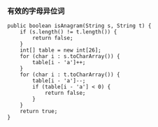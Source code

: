 
### 有效的字母异位词
  
    public boolean isAnagram(String s, String t) {
        if (s.length() != t.length()) {
            return false;
        }
        int[] table = new int[26];
        for (char i : s.toCharArray()) {
            table[i - 'a']++;
        }
        for (char i : t.toCharArray()) {
            table[i - 'a']--;
            if (table[i - 'a'] < 0) {
                return false;
            }
        }
        return true;
    }